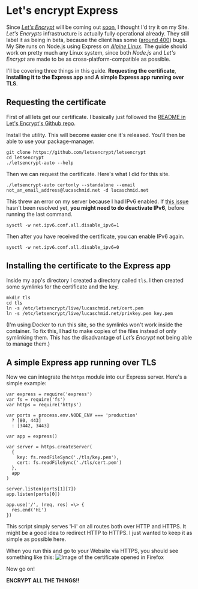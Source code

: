 # Let's encrypt Express

Since [_Let's Encrypt_][1] will be coming out [soon][2], I thought I'd try it on my Site. _Let's Encrypts_ infrastructure is actually fully operational already. They still label it as being in beta, because the client has some ([around 400][3]) bugs. My Site runs on Node.js using Express on [_Alpine Linux_][4]. The guide should work on pretty much any Linux system, since both _Node.js_ and _Let's Encrypt_ are made to be as cross-platform-compatible as possible.

I'll be covering three things in this guide. **Requesting the certificate**, **Installing it to the Express app** and **A simple Express app running over TLS**.

## Requesting the certificate

First of all lets get our certificate. I basically just followed the [README in Let's Encrypt's Github repo][5].

Install the utility. This will become easier one it's released. You'll then be able to use your package-manager.

```
git clone https://github.com/letsencrypt/letsencrypt
cd letsencrypt
./letsencrypt-auto --help
```

Then we can request the certificate. Here's what I did for this site.

```
./letsencrypt-auto certonly --standalone --email not_an_email_address@lucaschmid.net -d lucaschmid.net
```

This threw an error on my server because I had IPv6 enabled. If [this issue][6] hasn't been resolved yet, **you might need to do deactivate IPv6**, before running the last command.

```
sysctl -w net.ipv6.conf.all.disable_ipv6=1
```

Then after you have received the certificate, you can enable IPv6 again.

```
sysctl -w net.ipv6.conf.all.disable_ipv6=0
```

## Installing the certificate to the Express app

Inside my app's directory I created a directory called `tls`. I then created some symlinks for the certificate and the key.

```
mkdir tls
cd tls
ln -s /etc/letsencrypt/live/lucaschmid.net/cert.pem
ln -s /etc/letsencrypt/live/lucaschmid.net/privkey.pem key.pem
```

(I'm using Docker to run this site, so the symlinks won't work inside the container. To fix this, I had to make copies of the files instead of only symlinking them. This has the disadvantage of _Let’s Encrypt_ not being able to manage them.)

## A simple Express app running over TLS

Now we can integrate the `https` module into our Express server. Here's a simple example:

```
var express = require('express')
var fs = require('fs')
var https = require('https')

var ports = process.env.NODE_ENV === 'production'
  ? [80, 443]
  : [3442, 3443]

var app = express()

var server = https.createServer(
  {
    key: fs.readFileSync('./tls/key.pem'),
    cert: fs.readFileSync('./tls/cert.pem')
  },
  app
)

server.listen(ports[1][7])
app.listen(ports[0])

app.use('/', (req, res) =\> {
  res.end('Hi')
})
```

This script simply serves 'Hi' on all routes both over HTTP and HTTPS. It might be a good idea to redirect HTTP to HTTPS. I just wanted to keep it as simple as possible here.

When you run this and go to your Website via HTTPS, you should see something like this:
![Image of the certificate opened in Firefox][image-1]

Now go on!

**ENCRYPT ALL THE THINGS!!**

[1]: https://letsencrypt.org/
[2]: https://letsencrypt.org/2015/11/12/public-beta-timing.html
[3]: https://github.com/letsencrypt/letsencrypt/issues
[4]: https://alpinelinux.org/
[5]: https://github.com/letsencrypt/letsencrypt/blob/master/README.rst
[6]: https://github.com/letsencrypt/boulder/issues/1046
[7]: https://letsencrypt.org/

[image-1]: /_img/certificate.png

